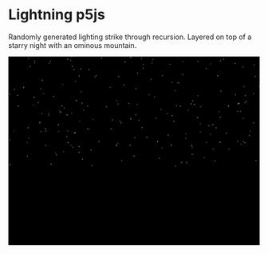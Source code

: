 # Lightning p5js
Randomly generated lighting strike through recursion.  Layered on top of a starry night with an ominous mountain.


![](lightning.gif)
